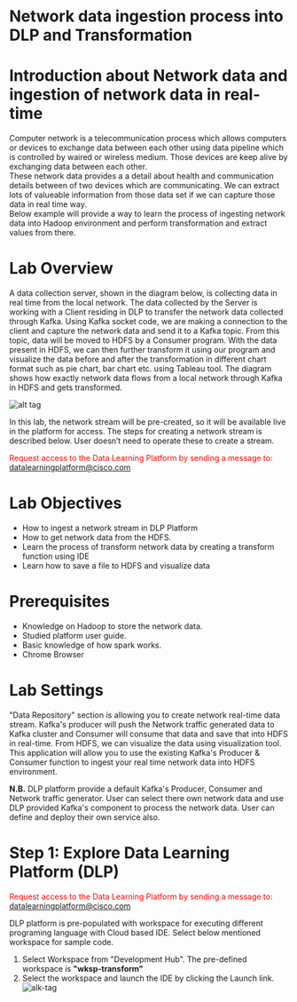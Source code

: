 # Network data ingestion process into DLP and Transformation


# **Introduction about Network data and ingestion of network data in real-time**

Computer network is a telecommunication process which allows computers or devices to exchange data between each other using data pipeline which is controlled by waired or wireless medium. Those devices are keep alive by exchanging data between each other. 
</br>
These network data provides a a detail about health and communication details between of two devices which are communicating. We can extract lots of valueable information from those data set if we can capture those data in real time way. 
</br>
Below example will provide a way to learn the process of ingesting network data into Hadoop environment and perform transformation and extract values from there.

# **Lab Overview**

A data collection server, shown in the diagram below, is collecting data in real time from the local network. The data collected by the Server is working with a Client residing in DLP to transfer the network data collected through Kafka. Using Kafka socket code, we are making a connection to the client and capture the network data and send it to a Kafka topic. From this topic, data will be moved to HDFS by a Consumer program. With the data present in HDFS, we can then further transform it using our program and visualize the data before and after the transformation in different chart format such as pie chart, bar chart etc. using Tableau tool. The diagram shows how exactly network data flows from a local network through Kafka in HDFS and gets transformed. 

![alt tag](https://github.com/CiscoDevNet/data-dev-learning-labs/blob/master/labs/net-data-ingest-trans/assets/images/flow1.png?raw=true)

In this lab, the network stream will be pre-created, so it will be available live in the platform for access. The steps for creating a network stream is described below. User doesn’t need to operate these to create a stream. 

<font color='red'>Request access to the Data Learning Platform by sending a message to:</font> [datalearningplatform@cisco.com](mailto:datalearningplatform@cisco.com)

# Lab Objectives

*	How to ingest a network stream in DLP Platform
*	How to get network data from the HDFS. 
*	Learn the process of transform network data by creating a transform function using IDE
* Learn how to save a file to HDFS and visualize data

# Prerequisites

*	Knowledge on Hadoop to store the network data.
*	Studied platform user guide.
*	Basic knowledge of how spark works.
*	Chrome Browser

# Lab Settings

"Data Repository" section is allowing you to create network real-time data stream. Kafka's producer will push the Network traffic generated data to Kafka cluster and Consumer will consume that data and save that into HDFS in real-time.
From HDFS, we can visualize the data using visualization tool. This application will allow you to use the existing Kafka's Producer & Consumer function to ingest your real time network data into HDFS environment.

<b>N.B.</b> DLP platform provide a default Kafka's Producer, Consumer and Network traffic generator. User can select there own network data and use DLP provided Kafka's component to process the network data. User can define and deploy their own service also. 

# Step 1: Explore Data Learning Platform (DLP)

<font color='red'>Request access to the Data Learning Platform by sending a message to:</font> [datalearningplatform@cisco.com](mailto:datalearningplatform@cisco.com)

DLP platform is pre-populated with workspace for executing different programing language with Cloud based IDE. Select below mentioned workspace for sample code.

1. Select Workspace from "Development Hub". The pre-defined workspace is <b>"wksp-transform"</b>
2. Select the workspace and launch the IDE by clicking the Launch link.
![alk-tag](https://github.com/CiscoDevNet/data-dev-learning-labs/blob/master/labs/net-data-ingest-trans/assets/images/WorkSpaceSelection.PNG?raw=true)
